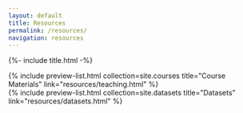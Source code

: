 ```yaml
---
layout: default
title: Resources
permalink: /resources/
navigation: resources
---
```


{%- include title.html -%}

<!-- <div class="row">
    <div class="col">
        <h2 class="">Other places to find us</h2>
        <a href="https://github.com/interactiveaudiolab">GitHub</a>
    </div>
</div> -->

<div class="row">
    <div class="col-md">
            {% include preview-list.html collection=site.courses title="Course Materials" link="resources/teaching.html" %}
    </div>
    <div class="col-md">
        {% include preview-list.html collection=site.datasets title="Datasets" link="resources/datasets.html" %}
    </div>
</div>